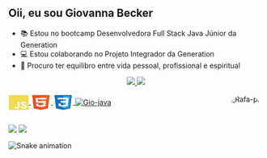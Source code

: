## Oii, eu sou Giovanna Becker

- 📚 Estou no bootcamp Desenvolvedora Full Stack Java Júnior da Generation
- 💻 Estou colaborando no Projeto Integrador da Generation
- 💛 Procuro ter equilibro entre vida pessoal, profissional e espiritual

<div align="center">
  <a href="https://github.com/Giovanna-Becker">
  <img height="180em" src="https://github-readme-stats.vercel.app/api?username=Giovanna-Becker&show_icons=true&theme=vision-friendly-dark&include_all_commits=true&count_private=true"/>
  <img height="180em" src="https://github-readme-stats.vercel.app/api/top-langs/?username=Giovanna-Becker&layout=compact&langs_count=7&theme=vision-friendly-dark"/>
</div>

<div style="display: inline_block"><br>
  <img align="center" alt="Gio-Js" height="30" width="40" src="https://raw.githubusercontent.com/devicons/devicon/master/icons/javascript/javascript-plain.svg">
  <img align="center" alt="Gio-HTML" height="30" width="40" src="https://raw.githubusercontent.com/devicons/devicon/master/icons/html5/html5-original.svg">
  <img align="center" alt="Gio-CSS" height="30" width="40" src="https://raw.githubusercontent.com/devicons/devicon/master/icons/css3/css3-original.svg">
  <img align="center" alt="Gio-java" height="30" width="40" src="https://cdn.jsdelivr.net/gh/devicons/devicon/icons/java/java-original.svg">
  <img align="right" alt="Rafa-pic" height="150" style="border-radius:50px;" src="https://picrew.me/shareImg/org/202208/338224_HgS4rQ9h.png">
</div>

##

<div> 
  <a href="https://www.instagram.com/giio_becker/" target="_blank"><img src="https://img.shields.io/badge/-Instagram-%23E4405F?style=for-the-badge&logo=instagram&logoColor=white" target="_blank"></a>
  <a href="https://www.linkedin.com/in/giovanna-becker-1a65a3243/" target="_blank"><img src="https://img.shields.io/badge/-LinkedIn-%230077B5?style=for-the-badge&logo=linkedin&logoColor=white" target="_blank"></a> 
 
  ![Snake animation](https://github.com/Giovanna-Becker/Giovanna-Becker/blob/output/github-contribution-grid-snake.svg)
 
</div>
